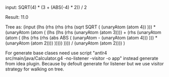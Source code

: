 input:
SQRT(4) * (3 + (ABS(-4) * 2)) / 2

Result: 11.0

Tree as: 
(input (lhs (rhs (rhs (rhs (sqrt SQRT ( (unaryAtom (atom 4)) ))) * (unaryAtom (atom ( (lhs (lhs (rhs (unaryAtom (atom 3)))) + (rhs (unaryAtom (atom ( (lhs (rhs (rhs (abs ABS ( (unaryAtom - (unaryAtom (atom 4))) ))) * (unaryAtom (atom 2)))) ))))) )))) / (unaryAtom (atom 2)))) <EOF>)

For generate base clases need use script "antlr4 src/main/java/Calculator.g4 -no-listener -visitor -o app" instead generate from idea plugin. Because by defoult generate for listener but we use visitor strategy for walking on tree.

